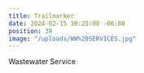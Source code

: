 ```yaml
---
title: Trailmarker
date: 2024-02-15 10:25:00 -06:00
position: 39
image: "/uploads/WW%20SERVICES.jpg"
---
```


Wastewater Service